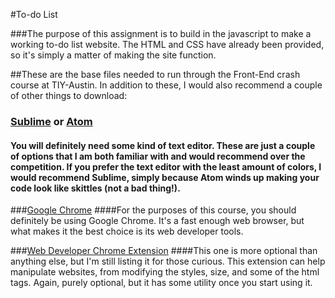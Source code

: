 #To-do List

###The purpose of this assignment is to build in the javascript to make a working to-do list website. The HTML and CSS have already been provided, so it's simply a matter of making the site function.

##These are the base files needed to run through the Front-End crash course at TIY-Austin. In addition to these, I would also recommend a couple of other things to download:

### [Sublime](https://www.sublimetext.com/download) or [Atom](https://atom.io/)
#### You will definitely need some kind of text editor. These are just a couple of options that I am both familiar with and would recommend over the competition. If you prefer the text editor with the least amount of colors, I would recommend Sublime, simply because Atom winds up making your code look like skittles (not a bad thing!).

###[Google Chrome](https://www.google.com/chrome/browser/desktop/)
####For the purposes of this course, you should definitely be using Google Chrome. It's a fast enough web browser, but what makes it the best choice is its web developer tools. 

###[Web Developer Chrome Extension](https://chrome.google.com/webstore/detail/web-developer/bfbameneiokkgbdmiekhjnmfkcnldhhm/related)
####This one is more optional than anything else, but I'm still listing it for those curious. This extension can help manipulate websites, from modifying the styles, size, and some of the html tags. Again, purely optional, but it has some utility once you start using it.  